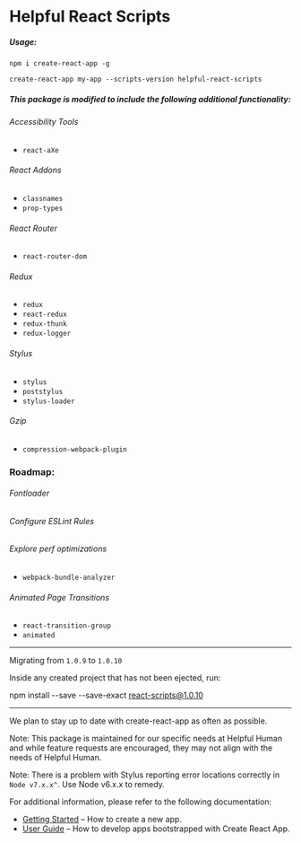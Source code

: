 # Helpful React Scripts

##### Usage:

`npm i create-react-app -g`<br>

`create-react-app my-app --scripts-version helpful-react-scripts`

##### This package is modified to include the following additional functionality:

###### Accessibility Tools
- `react-aXe`

###### React Addons
- `classnames`
- `prop-types`

###### React Router
- `react-router-dom`

###### Redux
- `redux`
- `react-redux`
- `redux-thunk`
- `redux-logger`

###### Stylus
- `stylus`
- `poststylus`
- `stylus-loader`

###### Gzip
- `compression-webpack-plugin`

### Roadmap:
###### Fontloader
###### Configure ESLint Rules
###### Explore perf optimizations
- `webpack-bundle-analyzer`
###### Animated Page Transitions
- `react-transition-group`
- `animated`

---
Migrating from `1.0.9` to `1.0.10`

Inside any created project that has not been ejected, run:

npm install --save --save-exact react-scripts@1.0.10

---
We plan to stay up to date with create-react-app as often as possible.

Note: This package is maintained for our specific needs at Helpful Human and while feature requests are encouraged, they may not align with the needs of Helpful Human.

Note: There is a problem with Stylus reporting error locations correctly in `Node v7.x.x^`. Use Node v6.x.x to remedy.

For additional information, please refer to the following documentation:

* [Getting Started](https://github.com/facebookincubator/create-react-app/blob/master/README.md#getting-started) – How to create a new app.
* [User Guide](https://github.com/facebookincubator/create-react-app/blob/master/packages/react-scripts/template/README.md) – How to develop apps bootstrapped with Create React App.
